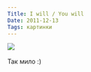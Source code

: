 ```yaml
---
Title: I will / You will
Date: 2011-12-13
Tags: картинки
---
```


<div class="text"><img src="http://dl.dropbox.com/u/140528/site/i-will-you-will.jpg" /><br /><br />
Так мило :)</div>